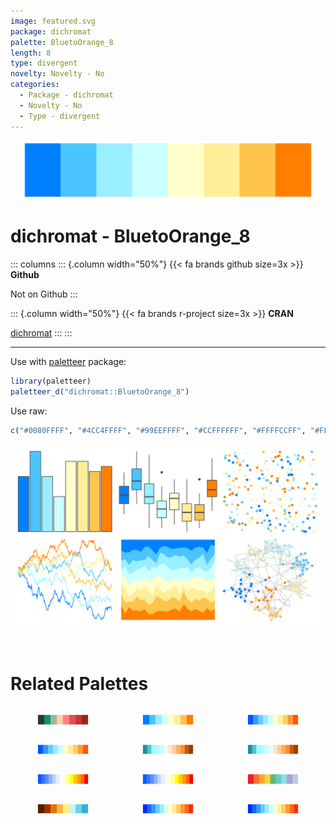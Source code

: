 ```yaml
---
image: featured.svg
package: dichromat
palette: BluetoOrange_8
length: 8
type: divergent
novelty: Novelty - No
categories:
  - Package - dichromat
  - Novelty - No
  - Type - divergent
---
```


![](featured.svg)

# dichromat - BluetoOrange_8 

::: columns
::: {.column width="50%"}
{{< fa brands github size=3x >}}
**Github**

Not on Github
:::

::: {.column width="50%"}
{{< fa brands r-project size=3x >}}
**CRAN**

[dichromat](https://CRAN.R-project.org/package=dichromat)
:::
:::

<hr> 

Use with [paletteer](https://emilhvitfeldt.github.io/paletteer/) package:

```r
library(paletteer)
paletteer_d("dichromat::BluetoOrange_8")
```

Use raw:

```r
c("#0080FFFF", "#4CC4FFFF", "#99EEFFFF", "#CCFFFFFF", "#FFFFCCFF", "#FFEE99FF", "#FFC44CFF", "#FF8000FF")
``` 

![](examples.png) 

<br>

# Related Palettes

<div class="list" style="display: grid; grid-template-columns: auto auto auto;"> <figure class="figure">
<a href="../../awtools/a_palette/"> <img src="../../awtools/a_palette/featured.svg" style="width: 100%;" class="figure-img"></a>
</figure> <figure class="figure">
<a href="../../colorBlindness/Blue2Orange8Steps/"> <img src="../../colorBlindness/Blue2Orange8Steps/featured.svg" style="width: 100%;" class="figure-img"></a>
</figure> <figure class="figure">
<a href="../../dichromat/BluetoOrange_10/"> <img src="../../dichromat/BluetoOrange_10/featured.svg" style="width: 100%;" class="figure-img"></a>
</figure> <figure class="figure">
<a href="../../colorBlindness/Blue2Orange10Steps/"> <img src="../../colorBlindness/Blue2Orange10Steps/featured.svg" style="width: 100%;" class="figure-img"></a>
</figure> <figure class="figure">
<a href="../../colorBlindness/Blue2DarkOrange12Steps/"> <img src="../../colorBlindness/Blue2DarkOrange12Steps/featured.svg" style="width: 100%;" class="figure-img"></a>
</figure> <figure class="figure">
<a href="../../dichromat/BluetoDarkOrange_12/"> <img src="../../dichromat/BluetoDarkOrange_12/featured.svg" style="width: 100%;" class="figure-img"></a>
</figure> <figure class="figure">
<a href="../../colorBlindness/Blue2OrangeRed14Steps/"> <img src="../../colorBlindness/Blue2OrangeRed14Steps/featured.svg" style="width: 100%;" class="figure-img"></a>
</figure> <figure class="figure">
<a href="../../dichromat/BluetoOrangeRed_14/"> <img src="../../dichromat/BluetoOrangeRed_14/featured.svg" style="width: 100%;" class="figure-img"></a>
</figure> <figure class="figure">
<a href="../../ggthemes/Jewel_Bright/"> <img src="../../ggthemes/Jewel_Bright/featured.svg" style="width: 100%;" class="figure-img"></a>
</figure> <figure class="figure">
<a href="../../MetBrewer/Homer1/"> <img src="../../MetBrewer/Homer1/featured.svg" style="width: 100%;" class="figure-img"></a>
</figure> <figure class="figure">
<a href="../../dichromat/BluetoOrange_12/"> <img src="../../dichromat/BluetoOrange_12/featured.svg" style="width: 100%;" class="figure-img"></a>
</figure> <figure class="figure">
<a href="../../colorBlindness/Blue2Orange12Steps/"> <img src="../../colorBlindness/Blue2Orange12Steps/featured.svg" style="width: 100%;" class="figure-img"></a>
</figure> 
</div>
